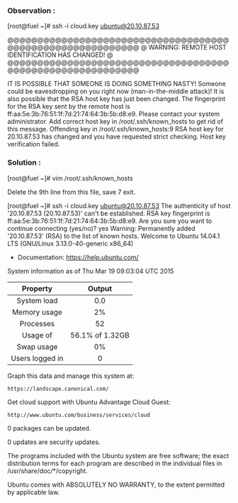 ### Observation :

[root@fuel ~]# ssh -i cloud.key ubuntu@20.10.87.53

@@@@@@@@@@@@@@@@@@@@@@@@@@@@@@@@@@@@@@@@@@@@@@@@@@@@@@@@@@@
@    WARNING: REMOTE HOST IDENTIFICATION HAS CHANGED!     @
@@@@@@@@@@@@@@@@@@@@@@@@@@@@@@@@@@@@@@@@@@@@@@@@@@@@@@@@@@@

IT IS POSSIBLE THAT SOMEONE IS DOING SOMETHING NASTY!
Someone could be eavesdropping on you right now (man-in-the-middle attack)!
It is also possible that the RSA host key has just been changed.
The fingerprint for the RSA key sent by the remote host is
ff:aa:5e:3b:76:51:1f:7d:21:74:64:3b:5b:d8:e9.
Please contact your system administrator.
Add correct host key in /root/.ssh/known_hosts to get rid of this message.
Offending key in /root/.ssh/known_hosts:9
RSA host key for 20.10.87.53 has changed and you have requested strict checking.
Host key verification failed.


### Solution :

[root@fuel ~]# vim /root/.ssh/known_hosts

Delete the 9th line from this file, save 7 exit.

[root@fuel ~]# ssh -i cloud.key ubuntu@20.10.87.53
The authenticity of host '20.10.87.53 (20.10.87.53)' can't be established.
RSA key fingerprint is ff:aa:5e:3b:76:51:1f:7d:21:74:64:3b:5b:d8:e9.
Are you sure you want to continue connecting (yes/no)? yes
Warning: Permanently added '20.10.87.53' (RSA) to the list of known hosts.
Welcome to Ubuntu 14.04.1 LTS (GNU/Linux 3.13.0-40-generic x86_64)

 * Documentation:  https://help.ubuntu.com/

  System information as of Thu Mar 19 09:03:04 UTC 2015

| Property        | Output          |
| :------:        | :-----:         |
| System load     | 0.0             |
| Memory usage    | 2%  	          |
| Processes       | 52              |
| Usage of        | 56.1% of 1.32GB |
| Swap usage      | 0%  					  |
| Users logged in | 0               |

  Graph this data and manage this system at:
  
    https://landscape.canonical.com/

  Get cloud support with Ubuntu Advantage Cloud Guest:
  
    http://www.ubuntu.com/business/services/cloud

0 packages can be updated.

0 updates are security updates.

The programs included with the Ubuntu system are free software; the exact distribution terms for each program are described in the individual files in /usr/share/doc/*/copyright.

Ubuntu comes with ABSOLUTELY NO WARRANTY, to the extent permitted by
applicable law.
